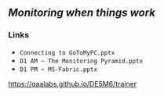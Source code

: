 ## *Monitoring when things work*

### Links

- `Connecting to GoToMyPC.pptx`
- `D1 AM ~ The Monitoring Pyramid.pptx`
- `D1 PM ~ MS-Fabric.pptx`

https://qaalabs.github.io/DE5M6/trainer
